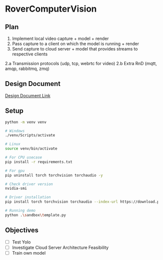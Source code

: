 # RoverComputerVision

## Plan
1. Implement local video capture + model + render
2. Pass capture to a client on which the model is running + render
3. Send capture to cloud server + model that provides streams to respective clients

2.a Transmission protocols (udp, tcp, webrtc for video)
2.b Extra RnD (mqtt, amqp, rabbitmq, zmq)

## Design Document
[Design Document Link](https://docs.google.com/document/d/1fqYJn_2ZgH6EykcJWoc6cJIglp_C8Jcb49K0rCoC3ag/edit?tab=t.8s3b34p6bz0b)

## Setup
```bash
python -m venv venv

# Windows
./venv/Scripts/activate

# Linux
source venv/bin/activate

# For CPU usecase
pip install -r requirements.txt

# For gpu 
pip uninstall torch torchvision torchaudio -y

# Check driver version
nvidia-smi

# Driver installation 
pip install torch torchvision torchaudio --index-url https://download.pytorch.org/whl/cu121

# Running demo
python .\sandbox\template.py


```
## Objectives
- [ ] Test Yolo
- [ ] Investigate Cloud Server Architecture Feasibility
- [ ] Train own model
